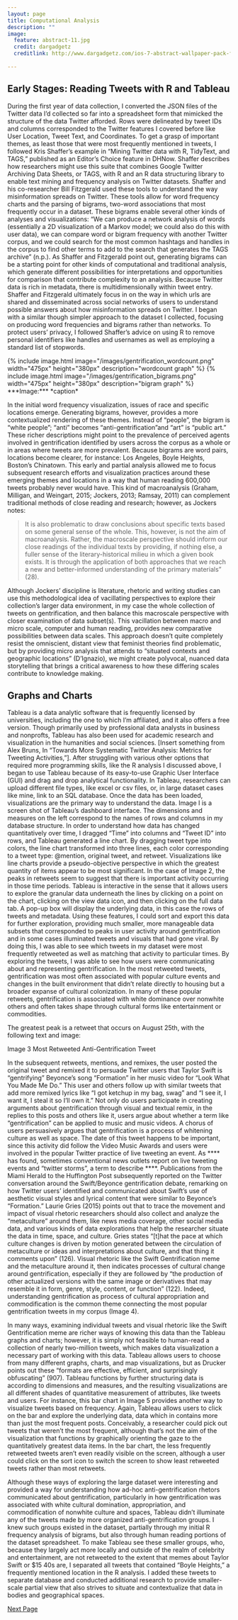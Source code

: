 ```yaml
---
layout: page
title: Computational Analysis
description: ""
image:
  feature: abstract-11.jpg
  credit: dargadgetz
  creditlink: http://www.dargadgetz.com/ios-7-abstract-wallpaper-pack-for-iphone-5-and-ipod-touch-retina/
  
---
```


## Early Stages: Reading Tweets with R and Tableau

During the first year of data collection, I converted the JSON files of the Twitter data I’d collected so far into a spreadsheet form that mimicked the structure of the data Twitter afforded. Rows were delineated by tweet IDs and columns corresponded to the Twitter features I covered before like User Location, Tweet Text, and Coordinates. To get a grasp of important themes, as least those that were most frequently mentioned in tweets, I followed Kris Shaffer’s example in “Mining Twitter data with R, TidyText, and TAGS,” published as an Editor’s Choice feature in DHNow. Shaffer describes how researchers might use this suite that combines Google Twitter Archiving Data Sheets, or TAGS, with R and an R data structuring library to enable text mining and frequency analysis on Twitter datasets. Shaffer and his co-researcher Bill Fitzgerald used these tools to understand the way misinformation spreads on Twitter. These tools allow for word frequency charts and the parsing of bigrams, two-word associations that most frequently occur in a dataset. These bigrams enable several other kinds of analyses and visualizations: “We can produce a network analysis of words (essentially a 2D visualization of a Markov model; we could also do this with user data), we can compare word or bigram frequency with another Twitter corpus, and we could search for the most common hashtags and handles in the corpus to find other terms to add to the search that generates the TAGS archive” (n.p.). As Shaffer and Fitzgerald point out, generating bigrams can be a starting point for other kinds of computational and traditional analysis, which generate different possibilities for interpretations and opportunities for comparison that contribute complexity to an analysis. Because Twitter data is rich in metadata, there is multidimensionally within tweet entry. Shaffer and Fitzgerald ultimately focus in on the way in which urls are shared and disseminated across social networks of users to understand possible answers about how misinformation spreads on Twitter. I began with a similar though simpler approach to the dataset I collected, focusing on producing word frequencies and bigrams rather than networks. To protect users’ privacy, I followed Shaffer’s advice on using R to remove personal identifiers like handles and usernames as well as employing a standard list of stopwords. 

<div class="gallery">
{% include image.html image="/images/gentrification_wordcount.png" width="475px" height="380px" description="wordcount graph" %}
{% include image.html image="/images/gentrification_bigrams.png" width="475px" height="380px" description="bigram graph" %}
</div>
***Image:*** *caption*

In the initial word frequency visualization, issues of race and specific locations emerge. Generating bigrams, however, provides a more contextualized rendering of these themes. Instead of “people”, the bigram is “white people”; “anti” becomes “anti-gentrification”and “art” is “public art.” These richer descriptions might point to the prevalence of perceived agents involved in gentrification identified by users across the corpus as a whole or in areas where tweets are more prevalent. Because bigrams are word pairs, locations become clearer, for instance: Los Angeles, Boyle Heights, Boston’s Chinatown. This early and partial analysis allowed me to focus subsequent research efforts and visualization practices around these emerging themes and locations in a way that human reading 600,000 tweets probably never would have. This kind of macroanalysis (Graham, Milligan, and Weingart, 2015; Jockers, 2013; Ramsay, 2011) can complement traditional methods of close reading and research; however, as Jockers notes: 

> It is also problematic to draw conclusions about specific texts based on some general sense of the whole. This, however, is not the aim of macroanalysis. Rather, the macroscale perspective should inform our close readings of the individual texts by providing, if nothing else, a fuller sense of the literary-historical milieu in which a given book exists. It is through the application of both approaches that we reach a new and better-informed understanding of the primary materials” (28). 

Although Jockers’ discipline is literature, rhetoric and writing studies can use this methodological idea of vacillating perspectives to explore their collection’s larger data environment, in my case the whole collection of tweets on gentrification, and then balance this macroscale perspective with closer examination of data subset(s). This vacillation between macro and micro scale, computer and human reading, provides new comparative possibilities between data scales. This approach doesn’t quite completely resist the omniscient, distant view that feminist theories find problematic, but by providing micro analysis that attends to “situated contexts and geographic locations” (D’Ignazio), we might create polyvocal, nuanced data storytelling that brings a critical awareness to how these differing scales contribute to knowledge making. 

## Graphs and Charts

Tableau is a data analytic software that is frequently licensed by universities, including the one to which I’m affiliated, and it also offers a free version. Though primarily used by professional data analysts in business and nonprofts, Tableau has also been used for academic research and visualization in the humanities and social sciences. [Insert something from Alex Bruns,  In “Towards More Systematic Twitter Analysis: Metrics for Tweeting Activities,”]. After struggling with various other options that required more programming skills, like the R analysis I discussed above, I began to use Tableau because of its easy-to-use Graphic User Interface (GUI) and drag and drop analytical functionality. In Tableau, researchers can upload different file types, like excel or csv files, or, in large dataset cases like mine, link to an SQL database. Once the data has been loaded, visualizations are the primary way to understand the data. Image I is a screen shot of Tableau’s dashboard interface. The dimensions and measures on the left correspond to the names of rows and columns in my database structure. In order to understand how data has changed quantitatively over time, I dragged “Time” into columns and “Tweet ID” into rows, and Tableau generated a line chart. By dragging tweet type into colors, the line chart transformed into three lines, each color corresponding to a tweet type: @mention, original tweet, and retweet. Visualizations like line charts provide a pseudo-objective perspective in which the greatest quantity of items appear to be most significant. In the case of Image 2, the peaks in retweets seem to suggest that there is important activity occurring in those time periods. Tableau is interactive in the sense that it allows users to explore the granular data underneath the lines by clicking on a point on the chart, clicking on the view data icon, and then clicking on the full data tab. A pop-up box will display the underlying data, in this case the rows of tweets and metadata. Using these features, I could sort and export this data for further exploration, providing much smaller, more manageable data subsets that corresponded to peaks in user activity around gentrification and in some cases illuminated tweets and visuals that had gone viral. By doing this, I was able to see which tweets in my dataset were most frequently retweeted as well as matching that activity to particular times. By exploring the tweets, I was able to see how users were communicating about and representing gentrification. In the most retweeted tweets, gentrification was most often associated with popular culture events and changes in the built environment that didn’t relate directly to housing but a broader expanse of cultural colonization. In many of these popular retweets, gentrification is associated with white dominance over nonwhite others and often takes shape through cultural forms like entertainment or commodities. 

The greatest peak is a retweet that occurs on August 25th, with the following text and image:


Image 3 Most Retweeted Anti-Gentrification Tweet

In the subsequent retweets, mentions, and remixes, the user posted the original tweet and remixed it to persuade Twitter users that Taylor Swift is “gentrifying” Beyonce’s song “Formation” in her music video for “Look What You Made Me Do.” This user and others follow up with similar tweets that add more remixed lyrics like “I got ketchup in my bag, swag” and “I see it, I want it, I steal it so I’ll own it.” Not only do users participate in creating arguments about gentrification through visual and textual remix, in the replies to this posts and others like it, users argue about whether a term like “gentrification” can be applied to music and music videos. A chorus of users persuasively argues that gentrification is a process of whitening culture as well as space. The date of this tweet happens to be important, since this activity did follow the Video Music Awards and users were involved in the popular Twitter practice of live tweeting an event. As **** has found, sometimes conventional news outlets report on live tweeting events and “twitter storms”, a term to describe ****. Publications from the Miami Herald to the Huffington Post subsequently reported on the Twitter conversation around the Swift/Beyonce gentrification debate, remarking on how Twitter users’ identified and communicated about Swift’s use of aesthetic visual styles and lyrical content that were similar to Beyonce’s “Formation.” Laurie Gries (2015) points out that to trace the movement and impact of visual rhetoric researchers should also collect and analyze the “metaculture” around them, like news media coverage, other social media data, and various kinds of data explorations that help the researcher situate the data in time, space, and culture. Gries states “[t]hat the pace at which culture changes is driven by motion generated between the circulation of metaculture or ideas and interpretations about culture, and that thing it comments upon” (126). Visual rhetoric like the Swift Gentrification meme and the metaculture around it, then indicates processes of cultural change around gentrification, especially if they are followed by “the production of other actualized versions with the same image or derivatives that may resemble it in form, genre, style, content, or function” (122). Indeed, understanding gentrification as process of cultural appropriation and commodification is the common theme connecting the most popular gentrification tweets in my corpus (Image 4).

In many ways, examining individual tweets and visual rhetoric like the Swift Gentrification meme are richer ways of knowing this data than the Tableau graphs and charts; however, it is simply not feasible to human-read a collection of nearly two-million tweets, which makes data visualization a necessary part of working with this data. Tableau allows users to choose from many different graphs, charts, and map visualizations, but as Drucker points out these “formats are effective, efficient, and surprisingly obfuscating” (907). Tableau functions by further structuring data is according to dimensions and measures, and the resulting visualizations are all different shades of quantitative measurement of attributes, like tweets and users. For instance, this bar chart in Image 5 provides another way to visualize tweets based on frequency. Again, Tableau allows users to click on the bar and explore the underlying data, data which in contains more than just the most frequent posts. Conceivably, a researcher could pick out tweets that weren’t the most frequent, although that’s not the aim of the visualization that functions by graphically orienting the gaze to the quantitatively greatest data items. In the bar chart, the less frequently retweeted tweets aren’t even readily visible on the screen, although a user could click on the sort icon to switch the screen to show least retweeted tweets rather than most retweets. 

Although these ways of exploring the large dataset were interesting and provided a way for understanding how ad-hoc anti-gentrification rhetors communicated about gentrification, particularly in how gentrification was associated with white cultural domination, appropriation, and commodification of nonwhite culture and spaces, Tableau didn’t illuminate any of the tweets made by more organized anti-gentrification groups. I knew such groups existed in the dataset, partially through my initial R frequency analysis of bigrams, but also through human reading portions of the dataset spreadsheet. To make Tableau see these smaller groups, who, because they largely act more locally and outside of the realm of celebrity and entertainment, are not retweeted to the extent that memes about Taylor Swift or $15 40s are, I separated all tweets that contained “Boyle Heights,” a frequently mentioned location in the R analysis. I added these tweets to separate database and conducted additional research to provide smaller-scale partial view that also strives to situate and contextualize that data in bodies and geographical spaces. 

<div id="network"></div>
<div class="next-container">
	<a class="next-page" href="{{ site.url }}/network/">Next Page</a>
</div>	